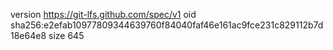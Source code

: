 version https://git-lfs.github.com/spec/v1
oid sha256:e2efab10977809344639760f84040faf46e161ac9fce231c829112b7d18e64e8
size 645
